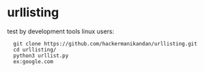 # urllisting
test by development tools
linux users:

      git clone https://github.com/hackermanikandan/urllisting.git
      cd urllisting/
      python3 urllist.py
      ex:google.com
